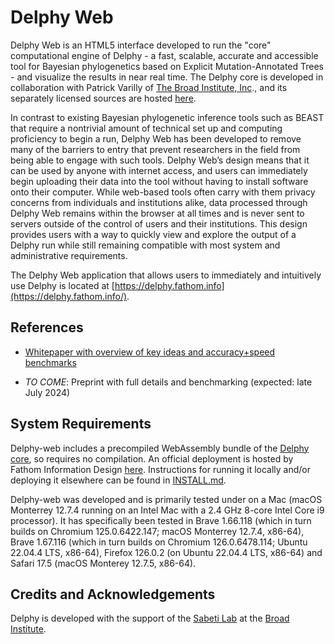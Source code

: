 Delphy Web
======

Delphy Web is an HTML5 interface developed to run the "core" computational engine of Delphy - a fast, scalable, accurate and accessible tool for Bayesian phylogenetics based on Explicit Mutation-Annotated Trees - and visualize the results in near real time. The Delphy core is developed in collaboration with Patrick Varilly of [The Broad Institute, Inc](https://www.broadinstitute.org/)., and its separately licensed sources are hosted [here](https://github.com/broadinstitute/delphy).

In contrast to existing Bayesian phylogenetic inference tools such as BEAST that require a nontrivial amount of technical set up and computing proficiency to begin a run, Delphy Web has been developed to remove many of the barriers to entry that prevent researchers in the field from being able to engage with such tools. Delphy Web’s design means that it can be used by anyone with internet access, and users can immediately begin uploading their data into the tool without having to install software onto their computer. While web-based tools often carry with them privacy concerns from individuals and institutions alike, data processed through Delphy Web remains within the browser at all times and is never sent to servers outside of the control of users and their institutions. This design provides users with a way to quickly view and explore the output of a Delphy run while still remaining compatible with most system and administrative requirements.

The Delphy Web application that allows users to immediately and intuitively use Delphy is located at [https://delphy.fathom.info](https://delphy.fathom.info/). 

References
----------

* [Whitepaper with overview of key ideas and accuracy+speed benchmarks](https://github.com/broadinstitute/delphy/blob/main/delphywp.pdf)

* _TO COME_: Preprint with full details and benchmarking (expected: late July 2024)

System Requirements
-------------------
Delphy-web includes a precompiled WebAssembly bundle of the [Delphy core](https://github.com/broadinstitute/delphy), so requires no compilation.  An official deployment is hosted by Fathom Information Design [here](https://delphy.fathom.info).  Instructions for running it locally and/or deploying it elsewhere can be found in [INSTALL.md](INSTALL.md).

Delphy-web was developed and is primarily tested under on a Mac (macOS Monterrey 12.7.4 running on an Intel Mac with a 2.4 GHz 8-core Intel Core i9 processor).  It has specifically been tested in Brave 1.66.118 (which in turn builds on Chromium 125.0.6422.147; macOS Monterrey 12.7.4, x86-64), Brave 1.67.116 (which in turn builds on Chromium 126.0.6478.114; Ubuntu 22.04.4 LTS, x86-64), Firefox 126.0.2 (on Ubuntu 22.04.4 LTS, x86-64) and Safari 17.5 (macOS Monterey 12.7.5, x86-64).


Credits and Acknowledgements
----------------------------

Delphy is developed with the support of the [Sabeti Lab](https://www.sabetilab.org/) at the [Broad
Institute](https://www.broadinstitute.org/).
